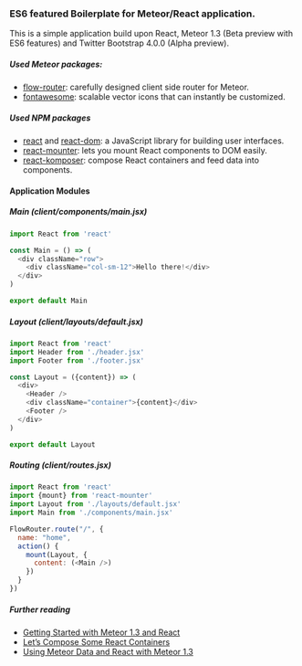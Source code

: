 ### ES6 featured Boilerplate for Meteor/React application.

This is a simple application build upon React, Meteor 1.3 (Beta preview with ES6 features) and Twitter Bootstrap 4.0.0 (Alpha preview).

##### Used Meteor packages:

 * [flow-router](https://github.com/kadirahq/flow-router):  carefully designed client side router for Meteor.
 * [fontawesome](http://fortawesome.github.io/Font-Awesome/): scalable vector icons that can instantly be customized.

##### Used NPM packages
 * [react](https://www.npmjs.com/package/react) and [react-dom](https://www.npmjs.com/package/react-dom): a JavaScript library for building user interfaces.
 * [react-mounter](https://www.npmjs.com/package/react-mounter): lets you mount React components to DOM easily.
 * [react-komposer](https://www.npmjs.com/package/react-komposer): compose React containers and feed data into components.

#### Application Modules

##### Main (client/components/main.jsx)

```javascript
import React from 'react'

const Main = () => (
  <div className="row">
    <div className="col-sm-12">Hello there!</div>
  </div>
)

export default Main
```

##### Layout (client/layouts/default.jsx)

```javascript
import React from 'react'
import Header from './header.jsx'
import Footer from './footer.jsx'

const Layout = ({content}) => (
  <div>
    <Header />
    <div className="container">{content}</div>
    <Footer />
  </div>
)

export default Layout
```

##### Routing (client/routes.jsx)

```javascript
import React from 'react'
import {mount} from 'react-mounter'
import Layout from './layouts/default.jsx'
import Main from './components/main.jsx'

FlowRouter.route("/", {
  name: "home",
  action() {
    mount(Layout, {
      content: (<Main />)
    })
  }
})
```

##### Further reading
 * [Getting Started with Meteor 1.3 and React](https://voice.kadira.io/getting-started-with-meteor-1-3-and-react-15e071e41cd1#.36vwj67kc)
 * [Let’s Compose Some React Containers](https://voice.kadira.io/let-s-compose-some-react-containers-3b91b6d9b7c8#.h5pyitsbg)
 * [Using Meteor Data and React with Meteor 1.3](https://voice.kadira.io/using-meteor-data-and-react-with-meteor-1-3-13cb0935dedb#.ybo2s1z40)
